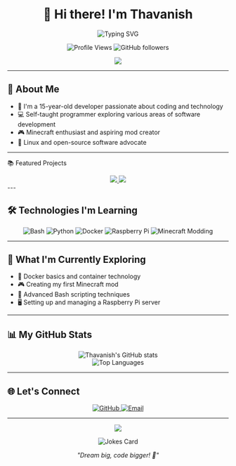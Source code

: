 # <div align="center">👋 Hi there! I'm Thavanish</div>

<div align="center">
  <img src="https://readme-typing-svg.herokuapp.com?font=Fira+Code&size=25&duration=3000&pause=1000&color=36BCF7FF&center=true&vCenter=true&width=435&lines=15-year-old+Developer;Bash+Scripting+Enthusiast;Minecraft+Modder;Always+Learning!" alt="Typing SVG" />
</div>

<p align="center">
  <img src="https://komarev.com/ghpvc/?username=Thavanish&color=blueviolet&style=flat-square" alt="Profile Views" />
  <img src="https://img.shields.io/github/followers/Thavanish?label=Follow&style=social" alt="GitHub followers" />
</p>

<div align="center">
  <img src="https://github-readme-streak-stats.herokuapp.com/?user=Thavanish&theme=radical&hide_border=true" />
</div>

---

## 🚀 About Me

- 🎂 I'm a 15-year-old developer passionate about coding and technology
- 💻 Self-taught programmer exploring various areas of software development
- 🎮 Minecraft enthusiast and aspiring mod creator
- 🐧 Linux and open-source software advocate

---
📚 Featured Projects
<div align="center">
  <a href="https://github.com/Thavanish/SkyPort-Panel-Installer">
    <img src="https://github-readme-stats.vercel.app/api/pin/?username=Thavanish&repo=SkyPort-Panel-Installer&theme=radical" />
  </a>
  <a href="https://github.com/Thavanish/Circle-Calculator">
    <img src="https://github-readme-stats.vercel.app/api/pin/?username=Thavanish&repo=Circle-Calculator&theme=radical" />
  </a>
</div>
---

## 🛠️ Technologies I'm Learning

<div align="center">
  <img src="https://img.shields.io/badge/-Bash-121011?style=for-the-badge&logo=gnu-bash&logoColor=white" alt="Bash" />
  <img src="https://img.shields.io/badge/-Python-3776AB?style=for-the-badge&logo=python&logoColor=white" alt="Python" />
  <img src="https://img.shields.io/badge/-Docker-2496ED?style=for-the-badge&logo=docker&logoColor=white" alt="Docker" />
  <img src="https://img.shields.io/badge/-Raspberry%20Pi-C51A4A?style=for-the-badge&logo=raspberry-pi&logoColor=white" alt="Raspberry Pi" />
  <img src="https://img.shields.io/badge/-Minecraft%20Modding-62B47A?style=for-the-badge&logo=minecraft&logoColor=white" alt="Minecraft Modding" />
</div>

---

## 🌱 What I'm Currently Exploring

- 🐳 Docker basics and container technology
- 🎮 Creating my first Minecraft mod
- 🐧 Advanced Bash scripting techniques
- 🖥️ Setting up and managing a Raspberry Pi server

---

## 📊 My GitHub Stats

<div align="center">
  <img src="https://github-readme-stats.vercel.app/api?username=Thavanish&show_icons=true&theme=radical&hide_border=true" alt="Thavanish's GitHub stats" />
</div>

<div align="center">
  <img src="https://github-readme-stats.vercel.app/api/top-langs/?username=Thavanish&layout=compact&theme=radical&hide_border=true" alt="Top Languages" />
</div>

---

## 🌐 Let's Connect

<div align="center">
  <a href="https://github.com/Thavanish">
    <img src="https://img.shields.io/badge/GitHub-@Thavanish-181717?style=for-the-badge&logo=github" alt="GitHub" />
  </a>
  <a href="mailto:thegreenflame1507@gmail.com">
    <img src="https://img.shields.io/badge/Email-thegreenflame1507@gmail.com-D14836?style=for-the-badge&logo=gmail&logoColor=white" alt="Email" />
  </a>
</div>

---

<div align="center">
  <img src="https://capsule-render.vercel.app/api?type=waving&color=gradient&height=100&section=footer" />
</div>

<p align="center">
  <img src="https://readme-jokes.vercel.app/api" alt="Jokes Card" />
</p>

<p align="center">
  <i>"Dream big, code bigger! 🚀"</i>
</p>
